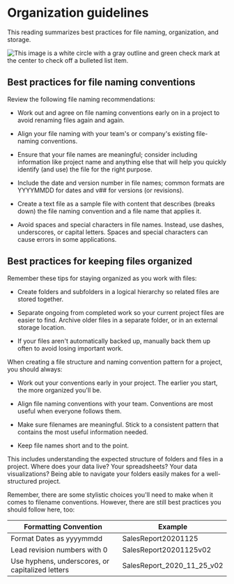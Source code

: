 Organization guidelines
=======================

This reading summarizes best practices for file naming, organization, and storage.

![This image is a white circle with a gray outline and green check mark at the center to check off a bulleted list item.](https://d3c33hcgiwev3.cloudfront.net/imageAssetProxy.v1/FlzPQrx9TNKcz0K8fXzS4Q_94483f00dbdf4c33a715424f9c9846f1_checkmark.png?expiry=1642204800000&hmac=sHBtmjfFniTKRlhyFXjSre6A7r0H_fLFdl_B7_xn7EU)

Best practices for file naming conventions
------------------------------------------

Review the following file naming recommendations:

-   Work out and agree on file naming conventions early on in a project to avoid renaming files again and again.

-   Align your file naming with your team's or company's existing file-naming conventions.

-   Ensure that your file names are meaningful; consider including information like project name and anything else that will help you quickly identify (and use) the file for the right purpose.

-   Include the date and version number in file names; common formats are YYYYMMDD for dates and v## for versions (or revisions).

-   Create a text file as a sample file with content that describes (breaks down) the file naming convention and a file name that applies it.

-   Avoid spaces and special characters in file names. Instead, use dashes, underscores, or capital letters. Spaces and special characters can cause errors in some applications.

Best practices for keeping files organized
------------------------------------------

Remember these tips for staying organized as you work with files:

-   Create folders and subfolders in a logical hierarchy so related files are stored together.

-   Separate ongoing from completed work so your current project files are easier to find. Archive older files in a separate folder, or in an external storage location.

-   If your files aren't automatically backed up, manually back them up often to avoid losing important work.


When creating a file structure and naming convention pattern for a project, you should always:

-   Work out your conventions early in your project. The earlier you start, the more organized you'll be. 

-   Align file naming conventions with your team. Conventions are most useful when everyone follows them.

-   Make sure filenames are meaningful. Stick to a consistent pattern that contains the most useful information needed.

-   Keep file names short and to the point.

This includes understanding the expected structure of folders and files in a project. Where does your data live? Your spreadsheets? Your data visualizations? Being able to navigate your folders easily makes for a well-structured project. 

Remember, there are some stylistic choices you'll need to make when it comes to filename conventions. However, there are still best practices you should follow here, too:

| Formatting Convention                            | Example                        |
| ------------------------------------------------ | ------------------------------ |
| Format Dates as yyyymmdd                         | SalesReport20201125            |
| Lead revision numbers with 0                     | SalesReport20201125v02         |
| Use hyphens, underscores, or capitalized letters | SalesReport\_2020\_11\_25\_v02 |